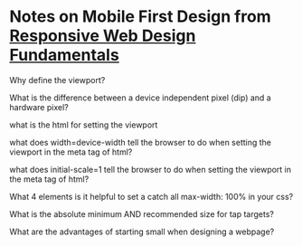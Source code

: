 # Notes on Mobile First Design from [Responsive Web Design Fundamentals](https://classroom.udacity.com/courses/ud893/lessons/3494350031/concepts/35764085970923)

Why define the viewport?

What is the difference between a device independent pixel (dip) and a hardware pixel?

what is the html for setting the viewport

what does width=device-width tell the browser to do when setting the viewport in the meta tag of html?

what does initial-scale=1 tell the browser to do when setting the viewport in the meta tag of html?

What 4 elements is it helpful to set a catch all max-width: 100%  in your css?

What is the absolute minimum AND recommended size for tap targets?

What are the advantages of starting small when designing a webpage?
